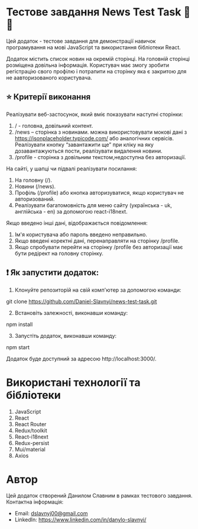 # Тестове завдання News Test Task :muscle: :wave:

Цей додаток - тестове завдання для демонстрації навичок програмування на мові
JavaScript та використання бібліотеки React.

Додаток містить список новин на окремій сторінці. На головній сторінці розміщена
довільна інформація. Користувач має змогу зробити регістрацію свого профілю і
потрапити на сторінку яка є закритою для не аавторизованого користувача.

## :star: Критерії виконання

Реалізувати веб-застосунок, який вміє показувати наступні сторінки:

1. / - головна, довільний контент.
2. /news – сторінка з новинами. можна використовувати мокові дані з
   https://jsonplaceholder.typicode.com/ або аналогічних сервісів. Реалізувати
   кнопку “завантажити ще” при кліку на яку дозавантажуються пости, реалізувати
   видалення новини.
3. /profile - сторінка з довільним текстом,недоступна без авторизації.

На сайті, у шапці чи підвалі реалізувати посилання:

1. На головну (/).
2. Новини (/news).
3. Профіль (/profile) або кнопка авторизуватися, якщо користувач не
   авторизований.
4. Реалізувати багатомовність для меню сайту (українська - uk, англійська - en)
   за допомогою react-i18next.

Якщо введено інші дані, відображається повідомлення:

1. Ім'я користувача або пароль введено неправильно.
2. Якщо введені коректні дані, перенаправляти на сторінку /profile.
3. Якщо спробувати перейти на сторінку /profile без авторизації має бути
   редірект на головну сторінку.

## :exclamation: Як запустити додаток:

1. Клонуйте репозиторій на свій комп'ютер за допомогою команди:

git clone https://github.com/Daniel-Slavnyi/news-test-task.git

2. Встановіть залежності, виконавши команду:

npm install

3. Запустіть додаток, виконавши команду:

npm start

Додаток буде доступний за адресою http://localhost:3000/.

# Використані технології та бібліотеки

1. JavaScript
2. React
3. React Router
4. Redux/toolkit
5. React-i18next
6. Redux-persist
7. Mui/material
8. Axios

# Автор

Цей додаток створений Данилом Славним в рамках тестового завдання. Контактна
інформація:

- Email: dslavnyj00@gmail.com
- LinkedIn: https://www.linkedin.com/in/danylo-slavnyi/
